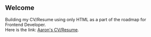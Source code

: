 ## Welcome

Building my CV/Resume using only HTML as a part of the roadmap for Frontend Developer.  
Here is the link: [Aaron's CV/Resume](https://commanderthrow.github.io/single-page-cv/).
